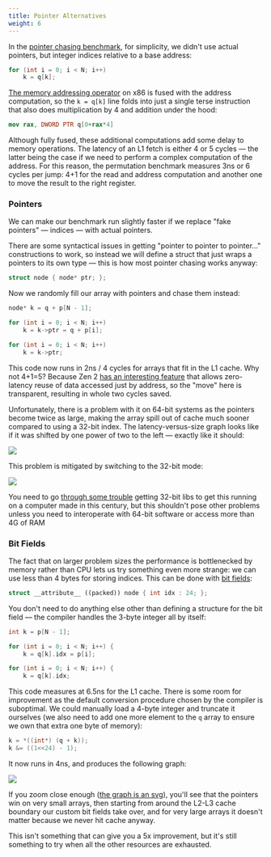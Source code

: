 ```yaml
---
title: Pointer Alternatives
weight: 6
---
```


In the [pointer chasing benchmark](../latency), for simplicity, we didn't use actual pointers, but integer indices relative to a base address:

```c++
for (int i = 0; i < N; i++)
    k = q[k];
```

[The memory addressing operator](/hpc/architecture/assembly#addressing-modes) on x86 is fused with the address computation, so the `k = q[k]` line folds into just a single terse instruction that also does multiplication by 4 and addition under the hood:

```nasm
mov rax, DWORD PTR q[0+rax*4]
```

Although fully fused, these additional computations add some delay to memory operations. The latency of an L1 fetch is either 4 or 5 cycles — the latter being the case if we need to perform a complex computation of the address. For this reason, the permutation benchmark measures 3ns or 6 cycles per jump: 4+1 for the read and address computation and another one to move the result to the right register.

### Pointers

We can make our benchmark run slightly faster if we replace "fake pointers" — indices — with actual pointers.

There are some syntactical issues in getting "pointer to pointer to pointer…" constructions to work, so instead we will define a struct that just wraps a pointers to its own type — this is how most pointer chasing works anyway:

```cpp
struct node { node* ptr; };
```

Now we randomly fill our array with pointers and chase them instead:

```cpp
node* k = q + p[N - 1];

for (int i = 0; i < N; i++)
    k = k->ptr = q + p[i];

for (int i = 0; i < N; i++)
    k = k->ptr;
```

This code now runs in 2ns / 4 cycles for arrays that fit in the L1 cache. Why not 4+1=5? Because Zen 2 [has an interesting feature](https://www.agner.org/forum/viewtopic.php?t=41) that allows zero-latency reuse of data accessed just by address, so the "move" here is transparent, resulting in whole two cycles saved.

Unfortunately, there is a problem with it on 64-bit systems as the pointers become twice as large, making the array spill out of cache much sooner compared to using a 32-bit index. The latency-versus-size graph looks like if it was shifted by one power of two to the left — exactly like it should:

![](../img/permutation-p64.svg)

This problem is mitigated by switching to the 32-bit mode:

![](../img/permutation-p32.svg)

You need to go [through some trouble](https://askubuntu.com/questions/91909/trouble-compiling-a-32-bit-binary-on-a-64-bit-machine) getting 32-bit libs to get this running on a computer made in this century, but this shouldn't pose other problems unless you need to interoperate with 64-bit software or access more than 4G of RAM

### Bit Fields

The fact that on larger problem sizes the performance is bottlenecked by memory rather than CPU lets us try something even more strange: we can use less than 4 bytes for storing indices. This can be done with [bit fields](../packing#bit-fields):

```cpp
struct __attribute__ ((packed)) node { int idx : 24; };
```

You don't need to do anything else other than defining a structure for the bit field — the compiler handles the 3-byte integer all by itself:

```cpp
int k = p[N - 1];

for (int i = 0; i < N; i++) {
    k = q[k].idx = p[i];

for (int i = 0; i < N; i++) {
    k = q[k].idx;
```

This code measures at 6.5ns for the L1 cache. There is some room for improvement as the default conversion procedure chosen by the compiler is suboptimal. We could manually load a 4-byte integer and truncate it ourselves (we also need to add one more element to the `q` array to ensure we own that extra one byte of memory):

```cpp
k = *((int*) (q + k));
k &= ((1<<24) - 1);
```

It now runs in 4ns, and produces the following graph:

![](../img/permutation-bf-custom.svg)

If you zoom close enough ([the graph is an svg](../img/permutation-bf-custom.svg)), you'll see that the pointers win on very small arrays, then starting from around the L2-L3 cache boundary our custom bit fields take over, and for very large arrays it doesn't matter because we never hit cache anyway.

This isn't something that can give you a 5x improvement, but it's still something to try when all the other resources are exhausted.
